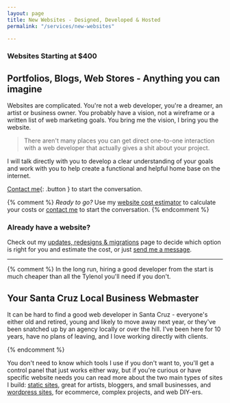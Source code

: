 ```yaml
---
layout: page
title: New Websites - Designed, Developed & Hosted
permalink: "/services/new-websites"

---
```

### Websites Starting at $400

## Portfolios, Blogs, Web Stores - Anything you can imagine

Websites are complicated. You're not a web developer, you're a dreamer, an artist or business owner. You probably have a vision, not a wireframe or a written list of web marketing goals. You bring me the vision, I bring you the website. 

> There aren't many places you can get direct one-to-one interaction with a web developer that actually gives a shit about your project. 

I will talk directly with you to develop a clear understanding of your goals and work with you to help create a functional and helpful home base on the internet.

[Contact me](/contact){: .button } to start the conversation.

{% comment %}
_Ready to go?_ Use my [website cost estimator](/services/new-website/cost-estimator) to calculate your costs or [contact me](/contact) to start the conversation.
{% endcomment %}

### Already have a website?

Check out my [updates, redesigns & migrations](/services/updates-redesigns-migrations) page to decide which option is right for you and estimate the cost, or just [send me a message](/contact).

<hr>
{% comment %}
In the long run, hiring a good developer from the start is much cheaper than all the Tylenol you'll need if you don't.

## Your Santa Cruz Local Business Webmaster

It can be hard to find a good web developer in Santa Cruz - everyone's either old and retired, young and likely to move away next year, or they've been snatched up by an agency locally or over the hill. I've been here for 10 years, have no plans of leaving, and I love working directly with clients.

{% endcomment %}

You don't need to know which tools I use if you don't want to, you'll get a control panel that just works either way, but if you're curious or have specific website needs you can read more about the two main types of sites I build: [static sites](/services/static-sites), great for artists, bloggers, and small businesses, and [wordpress sites](/services/wordpress-sites), for ecommerce, complex projects, and web DIY-ers.